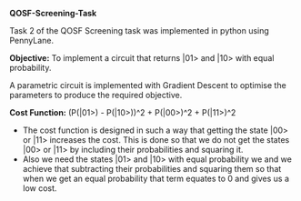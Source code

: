 **QOSF-Screening-Task**

Task 2 of the QOSF Screening task was implemented in python using PennyLane.

**Objective:** To implement a circuit that returns |01> and |10> with equal probability.

A parametric circuit is implemented with Gradient Descent to optimise the parameters to produce the required objective.

**Cost Function:** (P(|01>) - P(|10>))^2 + P(|00>)^2 + P(|11>)^2

- The cost function is designed in such a way that getting the state |00> or |11> increases the cost. This is done so that we do not get the states |00> or |11> by including their probabilities and squaring it.
- Also we need the states |01> and |10> with equal probability we and we achieve that subtracting their probabilities and squaring them so that when we get an equal probability that term equates to 0 and gives us a low cost.
